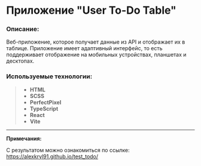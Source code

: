 # Приложение "User To-Do Table"

### Описание:

Веб-приложение, которое получает данные из API и отображает их в таблице. Приложение имеет адаптивный интерфейс, то есть поддерживает отображение на мобильных устройствах, планшетах и десктопах.

### Используемые технологии:

> - **HTML**
> - **SCSS**
> - **PerfectPixel**
> - **TypeScript**
> - **React**
> - **Vite**

---

**Примечания:**

С результатом можно ознакомиться по ссылке: https://alexkryl91.github.io/test_todo/
